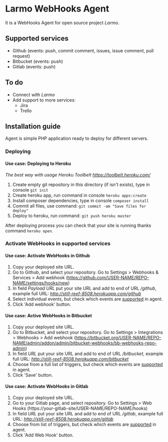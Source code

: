 # Larmo WebHooks Agent
It is a WebHooks Agent for open source project *Larmo*.

## Supported services
- Github (events: push, commit comment, issues, issue comment, pull request)
- Bitbucket (events: push)
- Gitlab (events: push)

## To do
- Connect with *Larmo*
- Add support to more services:
    - Jira
    - Trello

## Installation guide
Agent is simple PHP application ready to deploy for different servers.

### Deploying
#### Use case: Deploying to Heroku 
*The best way with usage Heroku Toolbelt https://toolbelt.heroku.com/*

1. Create empty git repository in this directory (if isn't exists), type in console `git init`
2. Create heroku app, run command in console `heroku apps:create`
3. Install composer dependencies, type in console `composer install`
4. Commit all files, use command: `git commit -am "Save files for deploy"`
5. Deploy to heroku, run command: `git push heroku master`

After deploying process you can check that your site is running thanks command `heroku open`.

### Activate WebHooks in supported services
#### Use case: Activate WebHooks in Github
1. Copy your deployed site URL.
2. Go to Github, and select your repository. Go to Settings > Webhooks & Services > Add webhook (https://github.com/USER-NAME/REPO-NAME/settings/hooks/new)
3. In field *Payload URL* put your site URL and add to end of URL */github*, example full URL: *http://still-reef-8508.herokuapp.com/github*
4. Select individual events, but check which events are [supported](#supported-services) in agent.
5. Click 'Add webhook' button.

#### Use case: Active WebHooks in Bitbucket
1. Copy your deployed site URL.
2. Go to Bitbucket, and select your repository. Go to Settings > Integrations > Webhooks > 
Add webhook (https://bitbucket.org/USER-NAME/REPO-NAME/admin/addon/admin/bitbucket-webhooks/bb-webhooks-repo-admin)
3. In field *URL* put your site URL and add to end of URL */bitbucket*, example full URL: *http://still-reef-8508.herokuapp.com/bitbucket*
4. Choose from a full list of triggers, but check which events are [supported](#supported-services) in agent.
5. Click 'Save' button.

#### Use case: Activate WebHooks in Gitlab
1. Copy your deployed site URL.
2. Go to your Gitlab page, and select repository. Go to Settings > Web Hooks (https://your-gitlab-site/USER-NAME/REPO-NAME/hooks)
3. In field *URL* put your site URL and add to end of URL */gitlab*, example full URL: *http://still-reef-8508.herokuapp.com/gitlab*
4. Choose from list of triggers, but check which events are [supported](#supported-services) in agent.
5. Click 'Add Web Hook' button.